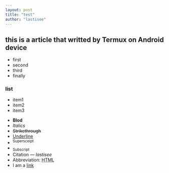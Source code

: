 ```yaml
---
layout: post
title: "test"
author: "lastisee"
---
```

## this is a article that writted by Termux on Android device
- first
- second
- third
- finally

### list
* item1
* item2
* item3

- **Blod**
- _Italics_
- ~~Strikethrough~~
- <ins>Underline</ins>
- <sup>Supersceipt</sup>
- <sub>Subscript</sub>
- Citation <cite>&mdash; lastisee </cite>
- Abbreviation: <abbr title="HyperText Markup Language">HTML</abbr>
- I am a [link](https://github.com/lzzhanglin)




